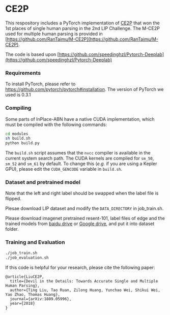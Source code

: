 # CE2P

This respository includes a PyTorch implementation of [CE2P](https://arxiv.org/abs/1809.05996) that won the 1st places of single human parsing in the 2nd LIP Challenge.  The M-CE2P used for multiple human parsing is provided in [https://github.com/RanTaimu/M-CE2P](https://github.com/RanTaimu/M-CE2P).  

The code is based upon [https://github.com/speedinghzl/Pytorch-Deeplab](https://github.com/speedinghzl/Pytorch-Deeplab)

### Requirements

To install PyTorch, please refer to https://github.com/pytorch/pytorch#installation.
The version of PyTorch we used is 0.3.1
### Compiling

Some parts of InPlace-ABN have a native CUDA implementation, which must be compiled with the following commands:
```bash
cd modules
sh build.sh
python build.py
``` 
The `build.sh` script assumes that the `nvcc` compiler is available in the current system search path.
The CUDA kernels are compiled for `sm_50`, `sm_52` and `sm_61` by default.
To change this (_e.g._ if you are using a Kepler GPU), please edit the `CUDA_GENCODE` variable in `build.sh`.

### Dataset and pretrained model
Note that the left and right label should be swapped when the label file is flipped. 

Plesae download LIP dataset and modify the `DATA_DIRECTORY` in job_train.sh. 
 
Please download imagenet pretrained resent-101, label files of edge and the trained models from [baidu drive](https://pan.baidu.com/s/15Fxrqe-kF4-tNuh3gka2DQ) or [Google drive](https://drive.google.com/drive/folders/19I_MzMYzm2EYNvid9ySRvq66g_tZgkjm?usp=sharing), and put it into dataset folder.

### Training and Evaluation
```bash
./job_train.sh
./job_evaluation.sh
``` 
If this code is helpful for your research, please cite the following paper:

    @article{LiuCE2P,
      title={Devil in the Details: Towards Accurate Single and Multiple Human Parsing},
      author={Ting Liu, Tao Ruan, Zilong Huang, Yunchao Wei, Shikui Wei, Yao Zhao, Thomas Huang},
      journal={arXiv:1809.05996},
      year={2018}
    }
